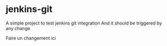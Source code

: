 # jenkins-git
A simple project to test jenkins git integration
And it should be triggered by any change

Faire un changement ici

